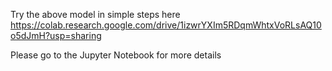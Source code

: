 Try the above model in simple steps here https://colab.research.google.com/drive/1izwrYXIm5RDqmWhtxVoRLsAQ10o5dJmH?usp=sharing

Please go to the Jupyter Notebook for more details
